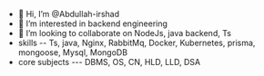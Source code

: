 - 👋 Hi, I’m @Abdullah-irshad
- 👀 I’m interested in backend engineering 
- 💞️ I’m looking to collaborate on NodeJs, java backend, Ts
- skills -- Ts, java, Nginx, RabbitMq, Docker, Kubernetes, prisma, mongoose, Mysql, MongoDB
- core subjects --- DBMS, OS, CN, HLD, LLD, DSA

<!---
Abdullah-irshad/Abdullah-irshad is a ✨ special ✨ repository because its `README.md` (this file) appears on your GitHub profile.
You can click the Preview link to take a look at your changes.
--->

